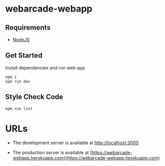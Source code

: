 # webarcade-webapp

## Requirements

- [NodeJS](https://nodejs.org/en/download/)

## Get Started

Install dependencies and run web app

```shell
npm i
npm run dev
```

## Style Check Code

```shell
npm run lint
```

# URLs

- The development server is available at [http://localhost:3000](http://localhost:3000)

- The production server is available at [https://webarcade-webapp.herokuapp.com](https://webarcade-webapp.herokuapp.com)
